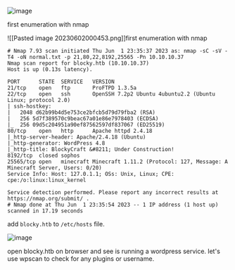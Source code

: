 ![image](https://github.com/n16hth4wk07/n16hth4wk07.github.io/assets/87468669/1bbc414d-6e9b-4af8-b042-3de09db132ee)

first enumeration with nmap

![[Pasted image 20230602000453.png]]first enumeration with nmap 

```
# Nmap 7.93 scan initiated Thu Jun  1 23:35:37 2023 as: nmap -sC -sV -T4 -oN normal.txt -p 21,80,22,8192,25565 -Pn 10.10.10.37
Nmap scan report for blocky.htb (10.10.10.37)
Host is up (0.13s latency).

PORT      STATE  SERVICE   VERSION
21/tcp    open   ftp       ProFTPD 1.3.5a
22/tcp    open   ssh       OpenSSH 7.2p2 Ubuntu 4ubuntu2.2 (Ubuntu Linux; protocol 2.0)
| ssh-hostkey: 
|   2048 d62b99b4d5e753ce2bfcb5d79d79fba2 (RSA)
|   256 5d7f389570c9beac67a01e86e7978403 (ECDSA)
|_  256 09d5c204951a90ef87562597df837067 (ED25519)
80/tcp    open   http      Apache httpd 2.4.18
|_http-server-header: Apache/2.4.18 (Ubuntu)
|_http-generator: WordPress 4.8
|_http-title: BlockyCraft &#8211; Under Construction!
8192/tcp  closed sophos
25565/tcp open   minecraft Minecraft 1.11.2 (Protocol: 127, Message: A Minecraft Server, Users: 0/20)
Service Info: Host: 127.0.1.1; OSs: Unix, Linux; CPE: cpe:/o:linux:linux_kernel

Service detection performed. Please report any incorrect results at https://nmap.org/submit/ .
# Nmap done at Thu Jun  1 23:35:54 2023 -- 1 IP address (1 host up) scanned in 17.19 seconds
```
add `blocky.htb` to `/etc/hosts` file.

![image](https://github.com/n16hth4wk07/n16hth4wk07.github.io/assets/87468669/195696e6-0cec-4e17-beef-cd52712acaa0)

open blocky.htb on browser and see is running a wordpress service. let's use wpscan to check for any plugins or username.


